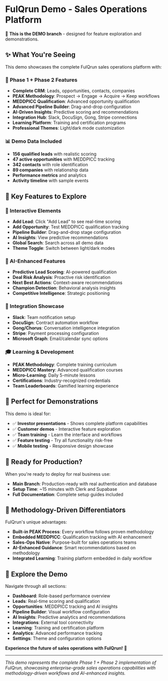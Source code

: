 # FulQrun Demo - Sales Operations Platform

🎯 **This is the DEMO branch** - designed for feature exploration and demonstrations.

## ✨ What You're Seeing

This demo showcases the complete FulQrun sales operations platform with:

### 🚀 **Phase 1 + Phase 2 Features**
- **Complete CRM**: Leads, opportunities, contacts, companies
- **PEAK Methodology**: Prospect → Engage → Acquire → Keep workflows
- **MEDDPICC Qualification**: Advanced opportunity qualification
- **Advanced Pipeline Builder**: Drag-and-drop configuration
- **AI-Driven Insights**: Predictive scoring and recommendations
- **Integration Hub**: Slack, DocuSign, Gong, Stripe connections
- **Learning Platform**: Training and certification programs
- **Professional Themes**: Light/dark mode customization

### 📊 **Demo Data Included**
- **156 qualified leads** with realistic scoring
- **47 active opportunities** with MEDDPICC tracking
- **342 contacts** with role identification
- **89 companies** with relationship data
- **Performance metrics** and analytics
- **Activity timeline** with sample events

## 🎯 **Key Features to Explore**

### **📱 Interactive Elements**
- **Add Lead**: Click "Add Lead" to see real-time scoring
- **Add Opportunity**: Test MEDDPICC qualification tracking
- **Pipeline Builder**: Drag-and-drop stage configuration
- **AI Insights**: View predictive recommendations
- **Global Search**: Search across all demo data
- **Theme Toggle**: Switch between light/dark modes

### **🧠 AI-Enhanced Features**
- **Predictive Lead Scoring**: AI-powered qualification
- **Deal Risk Analysis**: Proactive risk identification
- **Next Best Actions**: Context-aware recommendations
- **Champion Detection**: Behavioral analysis insights
- **Competitive Intelligence**: Strategic positioning

### **🔗 Integration Showcase**
- **Slack**: Team notification setup
- **DocuSign**: Contract automation workflow
- **Gong/Chorus**: Conversation intelligence integration
- **Stripe**: Payment processing configuration
- **Microsoft Graph**: Email/calendar sync options

### **🎓 Learning & Development**
- **PEAK Methodology**: Complete training curriculum
- **MEDDPICC Mastery**: Advanced qualification courses
- **Micro-Learning**: Daily 5-minute lessons
- **Certifications**: Industry-recognized credentials
- **Team Leaderboards**: Gamified learning experience

## 🎪 **Perfect for Demonstrations**

This demo is ideal for:
- ✅ **Investor presentations** - Shows complete platform capabilities
- ✅ **Customer demos** - Interactive feature exploration
- ✅ **Team training** - Learn the interface and workflows
- ✅ **Feature testing** - Try all functionality risk-free
- ✅ **Mobile testing** - Responsive design showcase

## 🚀 **Ready for Production?**

When you're ready to deploy for real business use:
- **Main Branch**: Production-ready with real authentication and database
- **Setup Time**: ~15 minutes with Clerk and Supabase
- **Full Documentation**: Complete setup guides included

## 🎯 **Methodology-Driven Differentiators**

FulQrun's unique advantages:
- **Built-in PEAK Process**: Every workflow follows proven methodology
- **Embedded MEDDPICC**: Qualification tracking with AI enhancement
- **Sales-Ops Native**: Purpose-built for sales operations teams
- **AI-Enhanced Guidance**: Smart recommendations based on methodology
- **Integrated Learning**: Training platform embedded in daily workflow

## 📱 **Explore the Demo**

Navigate through all sections:
- **Dashboard**: Role-based performance overview
- **Leads**: Real-time scoring and qualification
- **Opportunities**: MEDDPICC tracking and AI insights
- **Pipeline Builder**: Visual workflow configuration
- **AI Insights**: Predictive analytics and recommendations
- **Integrations**: External tool connectivity
- **Learning**: Training and certification platform
- **Analytics**: Advanced performance tracking
- **Settings**: Theme and configuration options

**Experience the future of sales operations with FulQrun!** 🌟

---

*This demo represents the complete Phase 1 + Phase 2 implementation of FulQrun, showcasing enterprise-grade sales operations capabilities with methodology-driven workflows and AI-enhanced insights.*